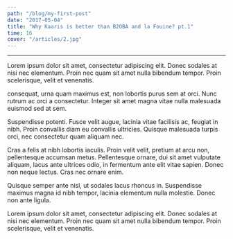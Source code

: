 ```yaml
---
path: "/blog/my-first-post"
date: "2017-05-04"
title: "Why Kaaris is better than B2OBA and la Fouine? pt.1"
time: 16
cover: "/articles/2.jpg"
---
```


---

Lorem ipsum dolor sit amet, consectetur adipiscing elit. Donec sodales at nisi nec elementum. Proin nec quam sit amet nulla bibendum tempor. Proin scelerisque, velit et venenatis.

consequat, urna quam maximus est, non lobortis purus sem at orci. Nunc rutrum ac orci a consectetur. Integer sit amet magna vitae nulla malesuada euismod sed at sem.

Suspendisse potenti. Fusce velit augue, lacinia vitae facilisis ac, feugiat in nibh. Proin convallis diam eu convallis ultricies. Quisque malesuada turpis orci, nec consectetur quam aliquam nec.

Cras a felis at nibh lobortis iaculis. Proin velit velit, pretium at arcu non, pellentesque accumsan metus. Pellentesque ornare, dui sit amet vulputate aliquam, lacus ante ultrices odio, in fermentum ante elit vitae sapien. Donec non neque lectus. Cras nec ornare enim.

Quisque semper ante nisl, ut sodales lacus rhoncus in. Suspendisse maximus magna id nibh tempor, lacinia elementum nulla molestie. Donec non ante ligula.

Lorem ipsum dolor sit amet, consectetur adipiscing elit. Donec sodales at nisi nec elementum. Proin nec quam sit amet nulla bibendum tempor. Proin scelerisque, velit et venenatis.
